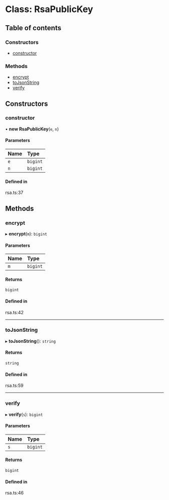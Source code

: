 # Class: RsaPublicKey

## Table of contents

### Constructors

- [constructor](RsaPublicKey.md#constructor)

### Methods

- [encrypt](RsaPublicKey.md#encrypt)
- [toJsonString](RsaPublicKey.md#tojsonstring)
- [verify](RsaPublicKey.md#verify)

## Constructors

### constructor

• **new RsaPublicKey**(`e`, `n`)

#### Parameters

| Name | Type |
| :------ | :------ |
| `e` | `bigint` |
| `n` | `bigint` |

#### Defined in

rsa.ts:37

## Methods

### encrypt

▸ **encrypt**(`m`): `bigint`

#### Parameters

| Name | Type |
| :------ | :------ |
| `m` | `bigint` |

#### Returns

`bigint`

#### Defined in

rsa.ts:42

___

### toJsonString

▸ **toJsonString**(): `string`

#### Returns

`string`

#### Defined in

rsa.ts:59

___

### verify

▸ **verify**(`s`): `bigint`

#### Parameters

| Name | Type |
| :------ | :------ |
| `s` | `bigint` |

#### Returns

`bigint`

#### Defined in

rsa.ts:46
